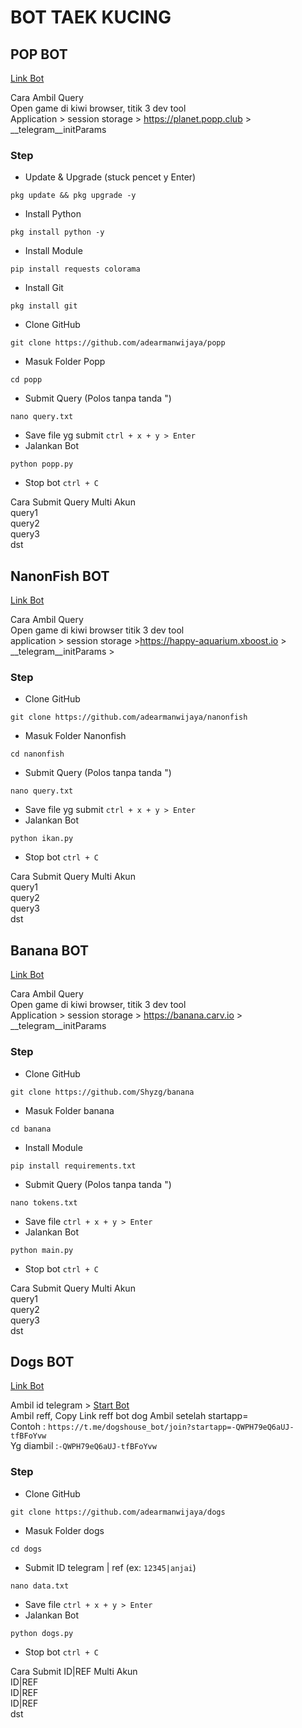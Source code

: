# **BOT TAEK KUCING**


## POP BOT

[Link Bot](https://t.me/PoPPtothemoon_bot/moon?startapp=1032698442) 

Cara Ambil Query \
Open game di kiwi browser, titik 3 dev tool \
Application > session storage > https://planet.popp.club > __telegram__initParams


### Step 

* Update & Upgrade (stuck pencet y Enter)
```
pkg update && pkg upgrade -y
```
* Install Python
```
pkg install python -y
```
* Install Module
```
pip install requests colorama
```
* Install Git
```
pkg install git
```
* Clone GitHub
```
git clone https://github.com/adearmanwijaya/popp
```
* Masuk Folder Popp
```
cd popp
```
* Submit Query (Polos tanpa tanda ") 
```
nano query.txt
```
* Save file yg submit
```ctrl + x + y > Enter```
* Jalankan Bot
```
python popp.py
```
* Stop bot
```ctrl + C```

Cara Submit Query Multi Akun \
query1 \
query2 \
query3 \
dst




## NanonFish BOT

[Link Bot](https://t.me/NanonFishBot/NanonFish?startapp=aW52aXRlQ29kZT1vY2twMmNpYw) 

Cara Ambil Query \
Open game di kiwi browser titik 3 dev tool \
application > session storage >https://happy-aquarium.xboost.io > __telegram__initParams > 


### Step 

* Clone GitHub
```
git clone https://github.com/adearmanwijaya/nanonfish
```
* Masuk Folder Nanonfish
```
cd nanonfish
```
* Submit Query (Polos tanpa tanda ") 
```
nano query.txt
```
* Save file yg submit
```ctrl + x + y > Enter```
* Jalankan Bot
```
python ikan.py
```
* Stop bot
```ctrl + C```

Cara Submit Query Multi Akun \
query1 \
query2 \
query3 \
dst




## Banana BOT

[Link Bot](https://t.me/OfficialBananaBot/banana?startapp=referral=AIEROU)

Cara Ambil Query \
Open game di kiwi browser, titik 3 dev tool \
Application > session storage > https://banana.carv.io > __telegram__initParams


### Step

* Clone GitHub
```
git clone https://github.com/Shyzg/banana
```
* Masuk Folder banana
```
cd banana
```
* Install Module
```
pip install requirements.txt
```
* Submit Query (Polos tanpa tanda ")
```
nano tokens.txt
```
* Save file 
```ctrl + x + y > Enter```
* Jalankan Bot
```
python main.py
```
* Stop bot
```ctrl + C```

Cara Submit Query Multi Akun \
query1 \
query2 \
query3 \
dst




## Dogs BOT

[Link Bot](https://t.me/dogshouse_bot/join?startapp=-QWPH79eQ6aUJ-tfBFoYvw) 

Ambil id telegram > [Start Bot](https:t.me/Check_Telegram_IDBot) \
Ambil reff, Copy Link reff bot dog Ambil setelah startapp= \
Contoh : ```https://t.me/dogshouse_bot/join?startapp=-QWPH79eQ6aUJ-tfBFoYvw``` \
Yg diambil :```-QWPH79eQ6aUJ-tfBFoYvw```


### Step 

* Clone GitHub
```
git clone https://github.com/adearmanwijaya/dogs
```
* Masuk Folder dogs
```
cd dogs
```
* Submit ID telegram | ref (ex: ```12345|anjai```)
```
nano data.txt
```
* Save file 
```ctrl + x + y > Enter```
* Jalankan Bot
```
python dogs.py
```
* Stop bot
```ctrl + C```

Cara Submit ID|REF Multi Akun \
ID|REF \
ID|REF \
ID|REF \
dst

# #
